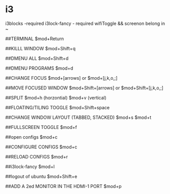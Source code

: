 # i3
i3blocks -required 
i3lock-fancy - required
wifiToggle && screenon belong in ~

##TERMINAL
$mod+Return

##KILLL WINDOW
$mod+Shift+q

##DMENU ALL
$mod+Shift+d

##DMENU PROGRAMS
$mod+d

##CHANGE FOCUS
$mod+[arrows]
or
$mod+[j,k,o,;]

##MOVE FOCUSED WINDOW
$mod+Shift+[arrows]
or
$mod+Shift+[j,k,o,;]

##SPLIT 
$mod+h (horzontial)
$mod+v (vertical)

##FLOATING/TILING TOGGLE
$mod+Shift+space

##CHANGE WINDOW LAYOUT (TABBED, STACKED)
$mod+s
$mod+t

##FULLSCREEN TOGGLE
$mod+f

##open configs
$mod+c

##CONFIGURE CONFIGS
$mod+c

##RELOAD CONFIGS
$mod+r

##i3lock-fancy
$mod+l

##logout of ubuntu
$mod+Shift+e

##ADD A 2ed MONITOR IN THE HDMI-1 PORT
$mod+p


